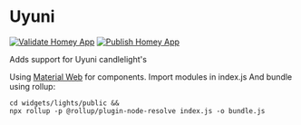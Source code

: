 # Uyuni

[![Validate Homey App](https://github.com/philipostli/com.uyunilighting/actions/workflows/homey-app-validate.yml/badge.svg)](https://github.com/philipostli/com.uyunilighting/actions/workflows/homey-app-validate.yml)
[![Publish Homey App](https://github.com/philipostli/com.uyunilighting/actions/workflows/homey-app-publish.yml/badge.svg)](https://github.com/philipostli/com.uyunilighting/actions/workflows/homey-app-publish.yml)

Adds support for Uyuni candlelight's

Using [Material Web](https://github.com/material-components/material-web) for components.
Import modules in index.js
And bundle using rollup:
```
cd widgets/lights/public &&
npx rollup -p @rollup/plugin-node-resolve index.js -o bundle.js
```